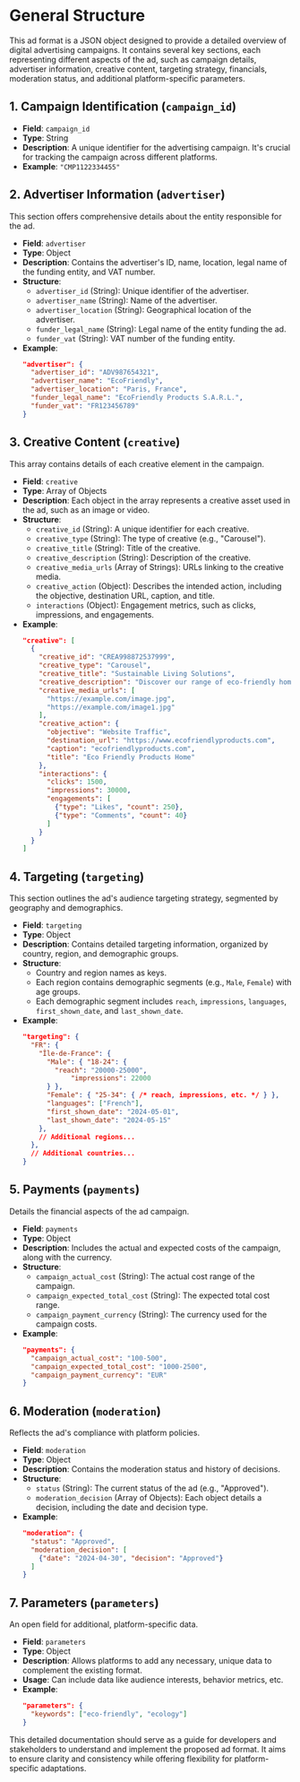 # General Structure
This ad format is a JSON object designed to provide a detailed overview of digital advertising campaigns. It contains several key sections, each representing different aspects of the ad, such as campaign details, advertiser information, creative content, targeting strategy, financials, moderation status, and additional platform-specific parameters.

## 1. Campaign Identification (`campaign_id`)
- **Field**: `campaign_id`
- **Type**: String
- **Description**: A unique identifier for the advertising campaign. It's crucial for tracking the campaign across different platforms.
- **Example**: `"CMP1122334455"`

## 2. Advertiser Information (`advertiser`)
This section offers comprehensive details about the entity responsible for the ad.

- **Field**: `advertiser`
- **Type**: Object
- **Description**: Contains the advertiser's ID, name, location, legal name of the funding entity, and VAT number.
- **Structure**:
  - `advertiser_id` (String): Unique identifier of the advertiser.
  - `advertiser_name` (String): Name of the advertiser.
  - `advertiser_location` (String): Geographical location of the advertiser.
  - `funder_legal_name` (String): Legal name of the entity funding the ad.
  - `funder_vat` (String): VAT number of the funding entity.
- **Example**:
  ```json
  "advertiser": {
    "advertiser_id": "ADV987654321",
    "advertiser_name": "EcoFriendly",
    "advertiser_location": "Paris, France",
    "funder_legal_name": "EcoFriendly Products S.A.R.L.",
    "funder_vat": "FR123456789"
  }
  ```

## 3. Creative Content (`creative`)
This array contains details of each creative element in the campaign.

- **Field**: `creative`
- **Type**: Array of Objects
- **Description**: Each object in the array represents a creative asset used in the ad, such as an image or video.
- **Structure**:
  - `creative_id` (String): A unique identifier for each creative.
  - `creative_type` (String): The type of creative (e.g., "Carousel").
  - `creative_title` (String): Title of the creative.
  - `creative_description` (String): Description of the creative.
  - `creative_media_urls` (Array of Strings): URLs linking to the creative media.
  - `creative_action` (Object): Describes the intended action, including the objective, destination URL, caption, and title.
  - `interactions` (Object): Engagement metrics, such as clicks, impressions, and engagements.
- **Example**:
  ```json
  "creative": [
    {
      "creative_id": "CREA998872537999",
      "creative_type": "Carousel",
      "creative_title": "Sustainable Living Solutions",
      "creative_description": "Discover our range of eco-friendly home products.",
      "creative_media_urls": [
        "https://example.com/image.jpg",
        "https://example.com/image1.jpg"
      ],
      "creative_action": {
        "objective": "Website Traffic",
        "destination_url": "https://www.ecofriendlyproducts.com",
        "caption": "ecofriendlyproducts.com",
        "title": "Eco Friendly Products Home"
      },
      "interactions": {
        "clicks": 1500,
        "impressions": 30000,
        "engagements": [
          {"type": "Likes", "count": 250},
          {"type": "Comments", "count": 40}
        ]
      }
    }
  ]
  ```

## 4. Targeting (`targeting`)
This section outlines the ad's audience targeting strategy, segmented by geography and demographics.

- **Field**: `targeting`
- **Type**: Object
- **Description**: Contains detailed targeting information, organized by country, region, and demographic groups.
- **Structure**:
  - Country and region names as keys.
  - Each region contains demographic segments (e.g., `Male`, `Female`) with age groups.
  - Each demographic segment includes `reach`, `impressions`, `languages`, `first_shown_date`, and `last_shown_date`.
- **Example**:
  ```json
  "targeting": {
    "FR": {
      "Île-de-France": {
        "Male": { "18-24": {
          "reach": "20000-25000",
		      "impressions": 22000
        } },
        "Female": { "25-34": { /* reach, impressions, etc. */ } },
        "languages": ["French"],
        "first_shown_date": "2024-05-01",
        "last_shown_date": "2024-05-15"
      },
      // Additional regions...
    },
    // Additional countries...
  }
  ```

## 5. Payments (`payments`)
Details the financial aspects of the ad campaign.

- **Field**: `payments`
- **Type**: Object
- **Description**: Includes the actual and expected costs of the campaign, along with the currency.
- **Structure**:
  - `campaign_actual_cost` (String): The actual cost range of the campaign.
  - `campaign_expected_total_cost` (String): The expected total cost range.
  - `campaign_payment_currency` (String): The currency used for the campaign costs.
- **Example**:
  ```json
  "payments": {
    "campaign_actual_cost": "100-500",
    "campaign_expected_total_cost": "1000-2500",
    "campaign_payment_currency": "EUR"
  }
  ```

## 6. Moderation (`moderation`)
Reflects the ad's compliance with platform policies.

- **Field**: `moderation`
- **Type**: Object
- **Description**: Contains the moderation status and history of decisions.
- **Structure**:
  - `status` (String): The current status of the ad (e.g., "Approved").
  - `moderation_decision` (Array of Objects): Each object details a decision, including the date and decision type.
- **Example**:
  ```json
  "moderation": {
    "status": "Approved",
    "moderation_decision": [
      {"date": "2024-04-30", "decision": "Approved"}
    ]
  }
  ```

## 7. Parameters (`parameters`)
An open field for additional, platform-specific data.

- **Field**: `parameters`
- **Type**: Object
- **Description**: Allows platforms to add any necessary, unique data to complement the existing format.
- **Usage**: Can include data like audience interests, behavior metrics, etc.
- **Example**:
  ```json
  "parameters": {
    "keywords": ["eco-friendly", "ecology"]
  }
  ```

This detailed documentation should serve as a guide for developers and stakeholders to understand and implement the proposed ad format. It aims to ensure clarity and consistency while offering flexibility for platform-specific adaptations.
